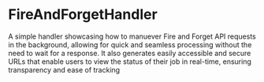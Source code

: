 # FireAndForgetHandler

A simple handler showcasing how to manuever Fire and Forget API requests in the background, allowing for quick and seamless processing without the need to wait for a response. It also generates easily accessible and secure URLs that enable users to view the status of their job in real-time, ensuring transparency and ease of tracking